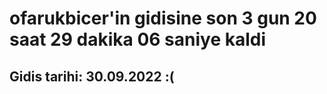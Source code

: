 # ofarukbicer'in gidisine son 3 gun 20 saat 29 dakika 06 saniye kaldi

## Gidis tarihi: 30.09.2022 :(